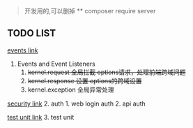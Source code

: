 
> 开发用的,可以删掉
**  composer require server  

## TODO LIST


[events link](https://symfony.com/doc/current/reference/events.html)
1. Events and Event Listeners
    1. ~~kernel.request 全局拦截 options请求，处理前端跨域问题~~
    2. ~~kernel.response 设置 options的跨域设置~~
    3.  kernel.exception 全局异常处理
    
[security link](https://symfony.com/doc/current/security.html)
2. auth 
    1. web login auth
    2. api auth
    
[test unit link](https://symfony.com/doc/current/best_practices/tests.html#unit-tests)
3. test unit